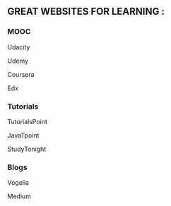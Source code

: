 ## GREAT WEBSITES FOR LEARNING :

### MOOC

Udacity

Udemy

Coursera

Edx

### Tutorials

TutorialsPoint

JavaTpoint

StudyTonight

### Blogs

Vogella

Medium
